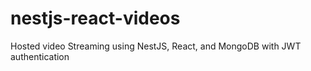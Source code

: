 # nestjs-react-videos
Hosted video Streaming using NestJS, React, and MongoDB with JWT authentication 
